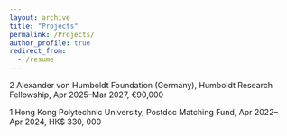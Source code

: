```yaml
---
layout: archive
title: "Projects"
permalink: /Projects/
author_profile: true
redirect_from:
  - /resume
---
```

<span class="blue-label">2</span> Alexander von Humboldt Foundation (Germany), Humboldt Research Fellowship, Apr 2025–Mar 2027, €90,000

<span class="blue-label">1</span> Hong Kong Polytechnic University, Postdoc Matching Fund, Apr 2022–Apr 2024, HK$ 330, 000

